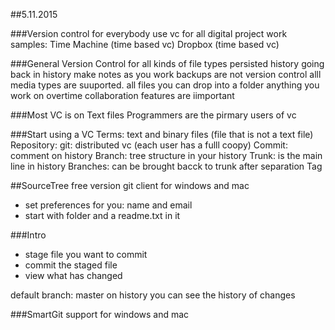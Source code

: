 ##5.11.2015

###Version control for everybody
use vc for all digital project work
samples: 
Time Machine  (time based vc)
Dropbox (time based vc)

###General Version Control for all kinds of file types
persisted history
going back in history
make notes as you work
backups are not version control
alll media types are suuported. all files you can drop into a folder
anything you work on overtime
collaboration features are iimportant

###Most VC is on Text files
Programmers are the pirmary users of vc


###Start using a VC
Terms: text and binary files (file that is not a text file)
Repository: git: distributed vc (each  user has a fulll coopy)
Commit: comment on history
Branch: tree structure in your history
Trunk: is the main line in history
Branches: can be brought bacck to trunk after separation
Tag

##SourceTree
free version git client for windows and mac
+ set preferences for you: name and email
+ start with folder and a readme.txt in it

###Intro
+ stage file you want to commit
+ commit the staged file
+ view what has changed

default branch: master
on history you can see the history of changes


###SmartGit	
support for windows and mac

